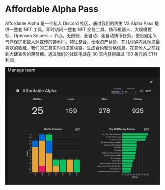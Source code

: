 # Affordable Alpha Pass

Affordable Alpha 是一个私人 Discord 社区，通过我们的终生 V2 Alpha Pass 提供一整套 NFT 工具。即时访问一整套 NFT 交易工具。铸币机器人、大规模投标、Opensea Snipers + 节点。无限制、全自动、全自动铸币任务，使用自定义气体保护那些大肆宣传的铸币厂。特征整合，无限资产竞价，在几秒钟内竞标您最喜欢的收藏。我们的工具实时扫描区块链，生成合约和价格信息。在其他人之前找到大肆宣传的薄荷糖。通过我们的社区电话在 30 天内获得超过 100 美元的 ETH 利润。

![FZygfB-X0AAdgkz](FZygfB-X0AAdgkz.jpg)
